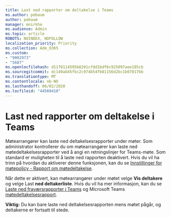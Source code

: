 ```yaml
---
title: Last ned rapporter om deltakelse i Teams
ms.author: pebaum
author: pebaum
manager: mnirkhe
ms.audience: Admin
ms.topic: article
ROBOTS: NOINDEX, NOFOLLOW
localization_priority: Priority
ms.collection: Adm_O365
ms.custom:
- "9002973"
- "5687"
ms.openlocfilehash: d11f8114595b8201cfdd1bdf6c925097aee185cb
ms.sourcegitcommit: dc149ab45fbc2c974b54fb81156d2bc1b07017bb
ms.translationtype: MT
ms.contentlocale: nb-NO
ms.lasthandoff: 06/02/2020
ms.locfileid: "44569410"
---
```

# <a name="download-attendance-reports-in-teams"></a>Last ned rapporter om deltakelse i Teams

Møtearrangører kan laste ned deltakelsesrapporter under møter. Som administrator kontrollerer du om møtearrangører kan laste ned møtedeltakelsesrapporter ved å angi en retningslinjer for Teams-møte. Som standard er muligheten til å laste ned rapporten deaktivert. Hvis du vil ha trinn på hvordan du aktiverer denne funksjonen, kan du se [Innstillinger for møtepolicy - Rapport om møtedeltakelse](https://docs.microsoft.com/microsoftteams/meeting-policies-in-teams#meeting-policy-settings---meeting-attendance-report).

Når dette er aktivert, kan møtearrangører under møtet velge **Vis deltakere** og velge Last **ned deltakerliste**. Hvis du vil ha mer informasjon, kan du se [Laste ned fraværsrapporter i Teams](https://support.office.com/article/download-attendance-reports-in-teams-ae7cf170-530c-47d3-84c1-3aedac74d310) og Microsoft Teams [møtedeltakelsesrapport](https://docs.microsoft.com/microsoftteams/teams-analytics-and-reports/meeting-attendance-report).

**Viktig:** Du kan bare laste ned deltakelsesrapporten mens møtet pågår, og deltakerne er fortsatt til stede.